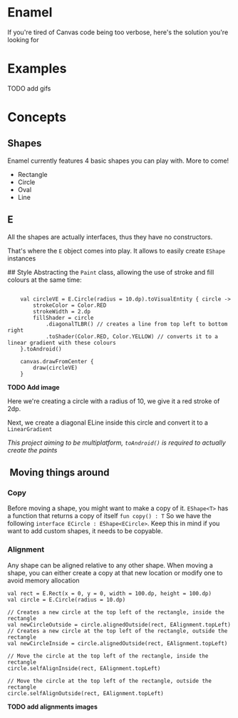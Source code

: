 # Enamel
If you're tired of Canvas code being too verbose, here's the solution you're looking for

# Examples
TODO add gifs

# Concepts
## Shapes
Enamel currently features 4 basic shapes you can play with. More to come!
- Rectangle
- Circle
- Oval
- Line

## E
All the shapes are actually interfaces, thus they have no constructors.

That's where the `E` object comes into play. It allows to easily create `EShape` instances

## Style
Abstracting the `Paint` class, allowing the use of stroke and fill colours at the same time:

```

    val circleVE = E.Circle(radius = 10.dp).toVisualEntity { circle ->
        strokeColor = Color.RED
        strokeWidth = 2.dp
        fillShader = circle
            .diagonalTLBR() // creates a line from top left to bottom right
            .toShader(Color.RED, Color.YELLOW) // converts it to a linear gradient with these colours
    }.toAndroid()

    canvas.drawFromCenter {
        draw(circleVE)
    }

```
**TODO Add image**

Here we're creating a circle with a radius of 10, we give it a red stroke of 2dp.

Next, we create a diagonal ELine inside this circle and convert it to a `LinearGradient`

*This project aiming to be multiplatform, `toAndroid()` is required to actually create the paints*

##  Moving things around

### Copy
Before moving a shape, you might want to make a copy of it. `EShape<T>` has a function that returns a copy of itself `fun copy() : T`
So we have the following `interface ECircle : EShape<ECircle>`. Keep this in mind if you want to add custom shapes, it needs to be copyable.

### Alignment
Any shape can be aligned relative to any other shape. When moving a shape, you can either create a copy at that new location or modify one to avoid memory allocation

```
val rect = E.Rect(x = 0, y = 0, width = 100.dp, height = 100.dp)
val circle = E.Circle(radius = 10.dp)

// Creates a new circle at the top left of the rectangle, inside the rectangle
val newCircleOutside = circle.alignedOutside(rect, EAlignment.topLeft)
// Creates a new circle at the top left of the rectangle, outside the rectangle
val newCircleInside = circle.alignedOutside(rect, EAlignment.topLeft)

// Move the circle at the top left of the rectangle, inside the rectangle
circle.selfAlignInside(rect, EAlignment.topLeft)

// Move the circle at the top left of the rectangle, outside the rectangle
circle.selfAlignOutside(rect, EAlignment.topLeft)
```

**TODO add alignments images**
